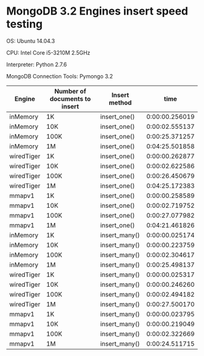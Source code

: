 # MongoDB 3.2 Engines insert speed testing

OS: Ubuntu 14.04.3

CPU: Intel Core i5-3210M 2.5GHz

Interpreter: Python 2.7.6

MongoDB Connection Tools: Pymongo 3.2


| Engine      | Number of documents to insert | Insert method      | time           |
| ----------- | ----------------------------- | ------------------ | -------------- |
| inMemory    |           1K                  | insert_one()       | 0:00:00.256019 |
| inMemory    |           10K                 | insert_one()       | 0:00:02.555137 |
| inMemory    |           100K                | insert_one()       | 0:00:25.371257 |
| inMemory    |           1M                  | insert_one()       | 0:04:25.501858 |
| wiredTiger  |           1K                  | insert_one()       | 0:00:00.262877 |
| wiredTiger  |           10K                 | insert_one()       | 0:00:02.622586 |
| wiredTiger  |           100K                | insert_one()       | 0:00:26.450679 |
| wiredTiger  |           1M                  | insert_one()       | 0:04:25.172383 |
| mmapv1      |           1K                  | insert_one()       | 0:00:00.258589 |
| mmapv1      |           10K                 | insert_one()       | 0:00:02.719752 |
| mmapv1      |           100K                | insert_one()       | 0:00:27.077982 |
| mmapv1      |           1M                  | insert_one()       | 0:04:21.461826 |
| inMemory    |           1K                  | insert_many()      | 0:00:00.025174 |
| inMemory    |           10K                 | insert_many()      | 0:00:00.223759 |
| inMemory    |           100K                | insert_many()      | 0:00:02.304617 |
| inMemory    |           1M                  | insert_many()      | 0:00:25.498137 |
| wiredTiger  |           1K                  | insert_many()      | 0:00:00.025317 |
| wiredTiger  |           10K                 | insert_many()      | 0:00:00.246260 |
| wiredTiger  |           100K                | insert_many()      | 0:00:02.494182 |
| wiredTiger  |           1M                  | insert_many()      | 0:00:27.500170 |
| mmapv1      |           1K                  | insert_many()      | 0:00:00.023795 |
| mmapv1      |           10K                 | insert_many()      | 0:00:00.219049 |
| mmapv1      |           100K                | insert_many()      | 0:00:02.322669 |
| mmapv1      |           1M                  | insert_many()      | 0:00:24.511715 |
